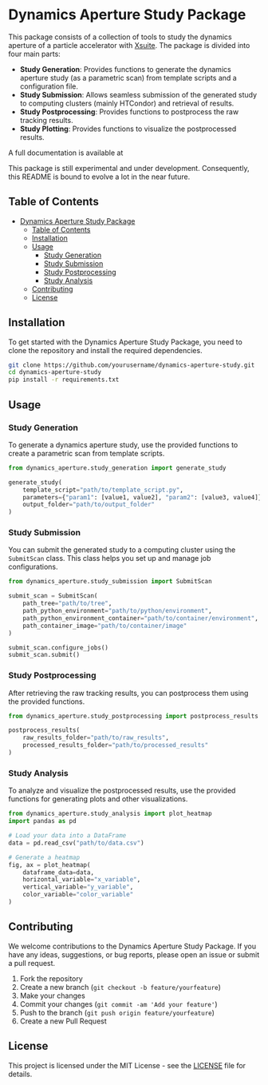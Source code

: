 # Dynamics Aperture Study Package

This package consists of a collection of tools to study the dynamics aperture of a particle accelerator with [Xsuite](https://github.com/xsuite/xsuite). The package is divided into four main parts:

- **Study Generation**: Provides functions to generate the dynamics aperture study (as a parametric scan) from template scripts and a configuration file.
- **Study Submission**: Allows seamless submission of the generated study to computing clusters (mainly HTCondor) and retrieval of results.
- **Study Postprocessing**: Provides functions to postprocess the raw tracking results.
- **Study Plotting**: Provides functions to visualize the postprocessed results.

A full documentation is available at 

This package is still experimental and under development. Consequently, this README is bound to evolve a lot in the near future.

## Table of Contents

- [Dynamics Aperture Study Package](#dynamics-aperture-study-package)
  - [Table of Contents](#table-of-contents)
  - [Installation](#installation)
  - [Usage](#usage)
    - [Study Generation](#study-generation)
    - [Study Submission](#study-submission)
    - [Study Postprocessing](#study-postprocessing)
    - [Study Analysis](#study-analysis)
  - [Contributing](#contributing)
  - [License](#license)

## Installation

To get started with the Dynamics Aperture Study Package, you need to clone the repository and install the required dependencies.

```bash
git clone https://github.com/yourusername/dynamics-aperture-study.git
cd dynamics-aperture-study
pip install -r requirements.txt
```

## Usage

### Study Generation

To generate a dynamics aperture study, use the provided functions to create a parametric scan from template scripts.

```python
from dynamics_aperture.study_generation import generate_study

generate_study(
    template_script="path/to/template_script.py",
    parameters={"param1": [value1, value2], "param2": [value3, value4]},
    output_folder="path/to/output_folder"
)
```

### Study Submission

You can submit the generated study to a computing cluster using the ```SubmitScan``` class. This class helps you set up and manage job configurations.

```python
from dynamics_aperture.study_submission import SubmitScan

submit_scan = SubmitScan(
    path_tree="path/to/tree",
    path_python_environment="path/to/python/environment",
    path_python_environment_container="path/to/container/environment",
    path_container_image="path/to/container/image"
)

submit_scan.configure_jobs()
submit_scan.submit()
```

### Study Postprocessing

After retrieving the raw tracking results, you can postprocess them using the provided functions.

```python
from dynamics_aperture.study_postprocessing import postprocess_results

postprocess_results(
    raw_results_folder="path/to/raw_results",
    processed_results_folder="path/to/processed_results"
)
```

### Study Analysis

To analyze and visualize the postprocessed results, use the provided functions for generating plots and other visualizations.

```python
from dynamics_aperture.study_analysis import plot_heatmap
import pandas as pd

# Load your data into a DataFrame
data = pd.read_csv("path/to/data.csv")

# Generate a heatmap
fig, ax = plot_heatmap(
    dataframe_data=data,
    horizontal_variable="x_variable",
    vertical_variable="y_variable",
    color_variable="color_variable"
)
```

## Contributing

We welcome contributions to the Dynamics Aperture Study Package. If you have any ideas, suggestions, or bug reports, please open an issue or submit a pull request.

1. Fork the repository
2. Create a new branch (`git checkout -b feature/yourfeature`)
3. Make your changes
4. Commit your changes (`git commit -am 'Add your feature'`)
5. Push to the branch (`git push origin feature/yourfeature`)
6. Create a new Pull Request

## License

This project is licensed under the MIT License - see the [LICENSE](LICENSE) file for details.
